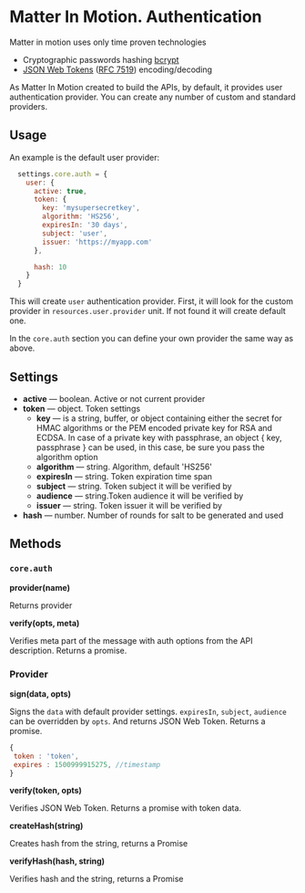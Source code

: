 # Matter In Motion. Authentication

Matter in motion uses only time proven technologies

* Cryptographic passwords hashing [bcrypt](https://github.com/ncb000gt/node.bcrypt.js)
* [JSON Web Tokens](https://jwt.io) ([RFC 7519](https://tools.ietf.org/html/rfc7519)) encoding/decoding

As Matter In Motion created to build the APIs, by default, it provides user authentication provider. You can create any number of custom and standard providers.

## Usage

An example is the default user provider:

```js
  settings.core.auth = {
    user: {
      active: true,
      token: {
        key: 'mysupersecretkey',
        algorithm: 'HS256',
        expiresIn: '30 days',
        subject: 'user',
        issuer: 'https://myapp.com'
      },

      hash: 10
    }
  }
```

This will create `user` authentication provider. First, it will look for the custom provider in `resources.user.provider` unit. If not found it will create default one.

In the `core.auth` section you can define your own provider the same way as above.

## Settings

* __active__ — boolean. Active or not current provider
* __token__ — object. Token settings
  - __key__ —  is a string, buffer, or object containing either the secret for HMAC algorithms or the PEM encoded private key for RSA and ECDSA. In case of a private key with passphrase, an object { key, passphrase } can be used, in this case, be sure you pass the algorithm option
  - __algorithm__ — string. Algorithm, default 'HS256'
  - __expiresIn__ — string. Token expiration time span
  - __subject__ — string. Token subject it will be verified by
  - __audience__ — string.Token audience it will be verified by
  - __issuer__ — string. Token issuer it will be verified by
* __hash__ — number. Number of rounds for salt to be generated and used

## Methods

### `core.auth`

**provider(name)**

Returns provider

**verify(opts, meta)**

Verifies meta part of the message with auth options from the API description. Returns a promise.

### Provider

**sign(data, opts)**

Signs the `data` with default provider settings. `expiresIn`, `subject`, `audience` can be overridden by `opts`. And returns JSON Web Token. Returns a promise.

```js
{
 token : 'token',
 expires : 1500999915275, //timestamp
}
```

**verify(token, opts)**

Verifies JSON Web Token. Returns a promise with token data.

**createHash(string)**

Creates hash from the string, returns a Promise

**verifyHash(hash, string)**

Verifies hash and the string, returns a Promise
